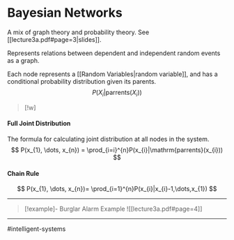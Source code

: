 # Bayesian Networks
A mix of graph theory and probability theory. See [[lecture3a.pdf#page=3|slides]].

Represents relations between dependent and independent random events as a graph.

Each node represents a [[Random Variables|random variable]], and has a conditional probability distribution given its parents.
$$
P(X_{i}|\mathrm{parrents}(X_{i}))
$$

>[!w]

#### Full Joint Distribution
The formula for calculating joint distribution at all nodes in the system.
$$
P(x_{1}, \dots, x_{n}) = \prod_{i=i}^{n}P(x_{i}|\mathrm{parrents}(x_{i}))
$$

#### Chain Rule
$$
P(x_{1}, \dots, x_{n})= \prod_{i=1}^{n}P(x_{i}|x_{i}-1,\dots,x_{1})
$$

---

>[!example]- Burglar Alarm Example
>![[lecture3a.pdf#page=4]]

---
#intelligent-systems 